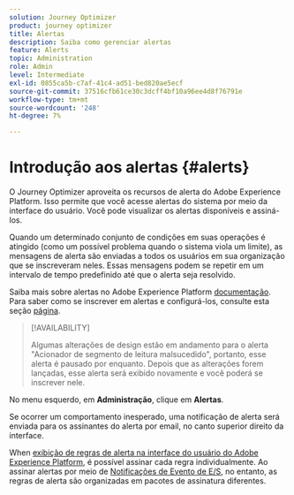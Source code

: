 ```yaml
---
solution: Journey Optimizer
product: journey optimizer
title: Alertas
description: Saiba como gerenciar alertas
feature: Alerts
topic: Administration
role: Admin
level: Intermediate
exl-id: 0855ca5b-c7af-41c4-ad51-bed820ae5ecf
source-git-commit: 37516cfb61ce30c3dcff4bf10a96ee4d8f76791e
workflow-type: tm+mt
source-wordcount: '248'
ht-degree: 7%

---
```


# Introdução aos alertas {#alerts}

O Journey Optimizer aproveita os recursos de alerta do Adobe Experience Platform. Isso permite que você acesse alertas do sistema por meio da interface do usuário. Você pode visualizar os alertas disponíveis e assiná-los.

Quando um determinado conjunto de condições em suas operações é atingido (como um possível problema quando o sistema viola um limite), as mensagens de alerta são enviadas a todos os usuários em sua organização que se inscreveram neles. Essas mensagens podem se repetir em um intervalo de tempo predefinido até que o alerta seja resolvido.

Saiba mais sobre alertas no Adobe Experience Platform [documentação](https://experienceleague.adobe.com/docs/experience-platform/observability/alerts/overview.html?lang=pt-BR).
Para saber como se inscrever em alertas e configurá-los, consulte esta seção [página](https://experienceleague.adobe.com/docs/experience-platform/observability/alerts/ui.html).

>[!AVAILABILITY]
>
>Algumas alterações de design estão em andamento para o alerta &quot;Acionador de segmento de leitura malsucedido&quot;, portanto, esse alerta é pausado por enquanto. Depois que as alterações forem lançadas, esse alerta será exibido novamente e você poderá se inscrever nele.

No menu esquerdo, em **Administração**, clique em **Alertas**.

<!--A pre-configured alert for Journey Optimizer is available. This alert will warn you if a read segment node has not processed any profile during the defined time frame.

![](assets/alerts1.png)-->

Se ocorrer um comportamento inesperado, uma notificação de alerta será enviada para os assinantes do alerta por email, no canto superior direito da interface.

<!--![](assets/alerts2.png)-->



When [exibição de regras de alerta na interface do usuário do Adobe Experience Platform](https://experienceleague.adobe.com/docs/experience-platform/observability/alerts/ui.html), é possível assinar cada regra individualmente. Ao assinar alertas por meio de [Notificações de Evento de E/S](https://experienceleague.adobe.com/docs/experience-platform/observability/alerts/subscribe.html), no entanto, as regras de alerta são organizadas em pacotes de assinatura diferentes.

<!--The I/O event subscription name corresponding to the Read segment alert is: "Journey read segment Delays, Failures and Errors".

>[!WARNING]
>
>These alerts apply only to live journeys. Alerts will not be triggered for journeys in test mode.-->
